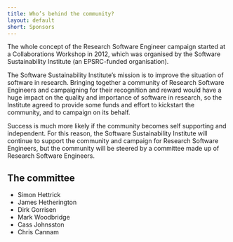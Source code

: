 ```yaml
---
title: Who’s behind the community?
layout: default
short: Sponsors
---
```


The whole concept of the Research Software Engineer campaign started at a Collaborations Workshop in 2012, 
which was organised by the Software Sustainability Institute (an EPSRC-funded organisation).

The Software Sustainability Institute’s mission is to improve the situation of software in research. 
Bringing together a community of Research Software Engineers and campaigning for their recognition and reward
would have a huge impact on the quality and importance of software in research, so the Institute agreed to
provide some funds and effort to kickstart the community, and to campaign on its behalf.

Success is much more likely if the community becomes self supporting and independent. 
For this reason, the Software Sustainability Institute will continue to support the community and
campaign for Research Software Engineers, but the community will be steered by a committee made up of
Research Software Engineers.

The committee
-------------

* Simon Hettrick
* James Hetherington
* Dirk Gorrisen
* Mark Woodbridge
* Cass Johnsston
* Chris Cannam
